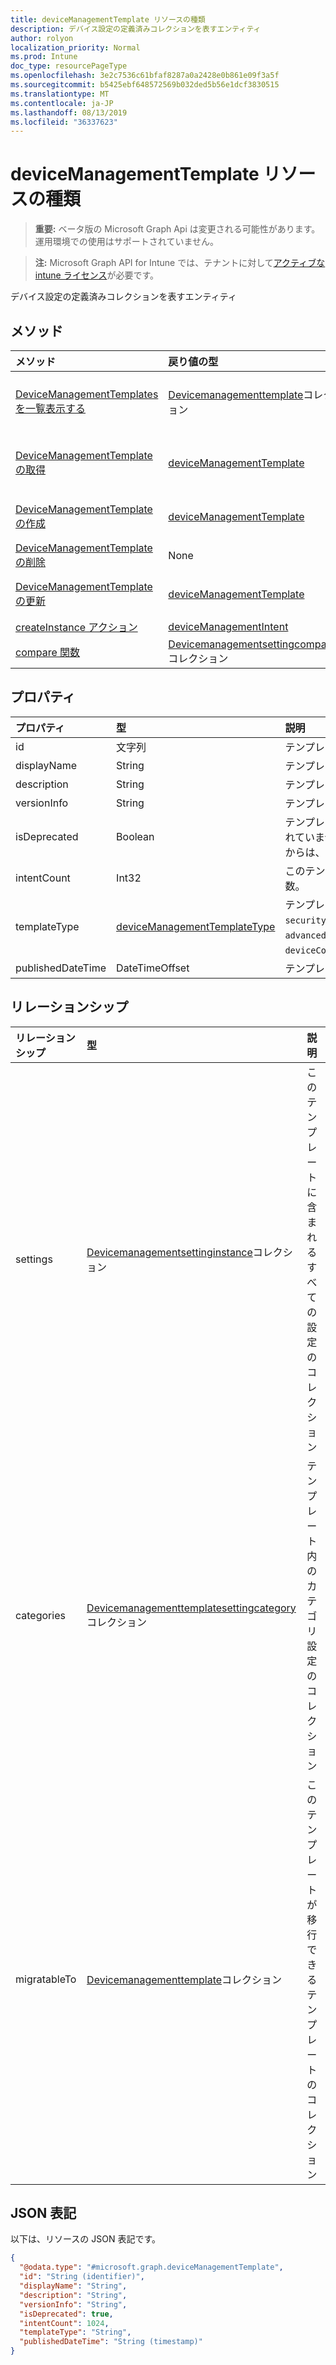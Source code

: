 ```yaml
---
title: deviceManagementTemplate リソースの種類
description: デバイス設定の定義済みコレクションを表すエンティティ
author: rolyon
localization_priority: Normal
ms.prod: Intune
doc_type: resourcePageType
ms.openlocfilehash: 3e2c7536c61bfaf8287a0a2428e0b861e09f3a5f
ms.sourcegitcommit: b5425ebf648572569b032ded5b56e1dcf3830515
ms.translationtype: MT
ms.contentlocale: ja-JP
ms.lasthandoff: 08/13/2019
ms.locfileid: "36337623"
---
```

# <a name="devicemanagementtemplate-resource-type"></a>deviceManagementTemplate リソースの種類

> **重要:** ベータ版の Microsoft Graph Api は変更される可能性があります。運用環境での使用はサポートされていません。

> **注:** Microsoft Graph API for Intune では、テナントに対して[アクティブな intune ライセンス](https://go.microsoft.com/fwlink/?linkid=839381)が必要です。

デバイス設定の定義済みコレクションを表すエンティティ

## <a name="methods"></a>メソッド
|メソッド|戻り値の型|説明|
|:---|:---|:---|
|[DeviceManagementTemplates を一覧表示する](../api/intune-deviceintent-devicemanagementtemplate-list.md)|[Devicemanagementtemplate](../resources/intune-deviceintent-devicemanagementtemplate.md)コレクション|[Devicemanagementtemplate](../resources/intune-deviceintent-devicemanagementtemplate.md)オブジェクトのプロパティとリレーションシップをリストします。|
|[DeviceManagementTemplate の取得](../api/intune-deviceintent-devicemanagementtemplate-get.md)|[deviceManagementTemplate](../resources/intune-deviceintent-devicemanagementtemplate.md)|[Devicemanagementtemplate](../resources/intune-deviceintent-devicemanagementtemplate.md)オブジェクトのプロパティとリレーションシップを読み取ります。|
|[DeviceManagementTemplate の作成](../api/intune-deviceintent-devicemanagementtemplate-create.md)|[deviceManagementTemplate](../resources/intune-deviceintent-devicemanagementtemplate.md)|新しい[Devicemanagementtemplate](../resources/intune-deviceintent-devicemanagementtemplate.md)オブジェクトを作成します。|
|[DeviceManagementTemplate の削除](../api/intune-deviceintent-devicemanagementtemplate-delete.md)|None|[Devicemanagementtemplate](../resources/intune-deviceintent-devicemanagementtemplate.md)を削除します。|
|[DeviceManagementTemplate の更新](../api/intune-deviceintent-devicemanagementtemplate-update.md)|[deviceManagementTemplate](../resources/intune-deviceintent-devicemanagementtemplate.md)|[Devicemanagementtemplate](../resources/intune-deviceintent-devicemanagementtemplate.md)オブジェクトのプロパティを更新します。|
|[createInstance アクション](../api/intune-deviceintent-devicemanagementtemplate-createinstance.md)|[deviceManagementIntent](../resources/intune-deviceintent-devicemanagementintent.md)|まだ文書化されていません|
|[compare 関数](../api/intune-deviceintent-devicemanagementtemplate-compare.md)|[Devicemanagementsettingcomparison](../resources/intune-deviceintent-devicemanagementsettingcomparison.md)コレクション|まだ文書化されていません|

## <a name="properties"></a>プロパティ
|プロパティ|型|説明|
|:---|:---|:---|
|id|文字列|テンプレート ID|
|displayName|String|テンプレートの表示名|
|description|String|テンプレートの説明|
|versionInfo|String|テンプレートのバージョン情報|
|isDeprecated|Boolean|テンプレートが非推奨になっているか、使用されていません。 推奨されていないテンプレートからは、インテントを作成できません。|
|intentCount|Int32|このテンプレートから作成されたインテントの数。|
|templateType|[deviceManagementTemplateType](../resources/intune-deviceintent-devicemanagementtemplatetype.md)|テンプレートの種類を示します。 可能な値は、`securityBaseline`、`specializedDevices`、`advancedThreatProtectionSecurityBaseline`、`deviceConfiguration`、`custom` です。|
|publishedDateTime|DateTimeOffset|テンプレートが発行されたとき|

## <a name="relationships"></a>リレーションシップ
|リレーションシップ|型|説明|
|:---|:---|:---|
|settings|[Devicemanagementsettinginstance](../resources/intune-deviceintent-devicemanagementsettinginstance.md)コレクション|このテンプレートに含まれるすべての設定のコレクション|
|categories|[Devicemanagementtemplatesettingcategory](../resources/intune-deviceintent-devicemanagementtemplatesettingcategory.md)コレクション|テンプレート内のカテゴリ設定のコレクション|
|migratableTo|[Devicemanagementtemplate](../resources/intune-deviceintent-devicemanagementtemplate.md)コレクション|このテンプレートが移行できるテンプレートのコレクション|

## <a name="json-representation"></a>JSON 表記
以下は、リソースの JSON 表記です。
<!-- {
  "blockType": "resource",
  "keyProperty": "id",
  "@odata.type": "microsoft.graph.deviceManagementTemplate"
}
-->
``` json
{
  "@odata.type": "#microsoft.graph.deviceManagementTemplate",
  "id": "String (identifier)",
  "displayName": "String",
  "description": "String",
  "versionInfo": "String",
  "isDeprecated": true,
  "intentCount": 1024,
  "templateType": "String",
  "publishedDateTime": "String (timestamp)"
}
```




